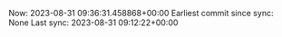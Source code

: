 Now: 2023-08-31 09:36:31.458868+00:00 Earliest commit since sync: None Last sync: 2023-08-31 09:12:22+00:00
